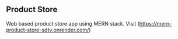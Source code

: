 ## Product Store
Web based product store app using MERN stack.
Visit (https://mern-product-store-sdtv.onrender.com/)
